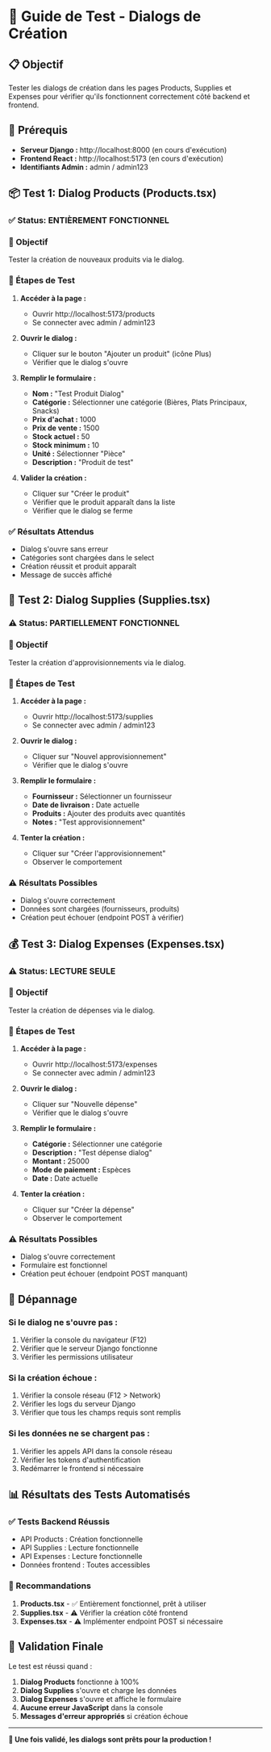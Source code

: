 # 🎯 Guide de Test - Dialogs de Création

## 📋 Objectif
Tester les dialogs de création dans les pages Products, Supplies et Expenses pour vérifier qu'ils fonctionnent correctement côté backend et frontend.

## 🔐 Prérequis
- **Serveur Django :** http://localhost:8000 (en cours d'exécution)
- **Frontend React :** http://localhost:5173 (en cours d'exécution)
- **Identifiants Admin :** admin / admin123

## 📦 Test 1: Dialog Products (Products.tsx)

### ✅ Status: ENTIÈREMENT FONCTIONNEL

### 🎯 Objectif
Tester la création de nouveaux produits via le dialog.

### 📍 Étapes de Test
1. **Accéder à la page :**
   - Ouvrir http://localhost:5173/products
   - Se connecter avec admin / admin123

2. **Ouvrir le dialog :**
   - Cliquer sur le bouton "Ajouter un produit" (icône Plus)
   - Vérifier que le dialog s'ouvre

3. **Remplir le formulaire :**
   - **Nom :** "Test Produit Dialog"
   - **Catégorie :** Sélectionner une catégorie (Bières, Plats Principaux, Snacks)
   - **Prix d'achat :** 1000
   - **Prix de vente :** 1500
   - **Stock actuel :** 50
   - **Stock minimum :** 10
   - **Unité :** Sélectionner "Pièce"
   - **Description :** "Produit de test"

4. **Valider la création :**
   - Cliquer sur "Créer le produit"
   - Vérifier que le produit apparaît dans la liste
   - Vérifier que le dialog se ferme

### ✅ Résultats Attendus
- Dialog s'ouvre sans erreur
- Catégories sont chargées dans le select
- Création réussit et produit apparaît
- Message de succès affiché

## 🚚 Test 2: Dialog Supplies (Supplies.tsx)

### ⚠️ Status: PARTIELLEMENT FONCTIONNEL

### 🎯 Objectif
Tester la création d'approvisionnements via le dialog.

### 📍 Étapes de Test
1. **Accéder à la page :**
   - Ouvrir http://localhost:5173/supplies
   - Se connecter avec admin / admin123

2. **Ouvrir le dialog :**
   - Cliquer sur "Nouvel approvisionnement"
   - Vérifier que le dialog s'ouvre

3. **Remplir le formulaire :**
   - **Fournisseur :** Sélectionner un fournisseur
   - **Date de livraison :** Date actuelle
   - **Produits :** Ajouter des produits avec quantités
   - **Notes :** "Test approvisionnement"

4. **Tenter la création :**
   - Cliquer sur "Créer l'approvisionnement"
   - Observer le comportement

### ⚠️ Résultats Possibles
- Dialog s'ouvre correctement
- Données sont chargées (fournisseurs, produits)
- Création peut échouer (endpoint POST à vérifier)

## 💰 Test 3: Dialog Expenses (Expenses.tsx)

### ⚠️ Status: LECTURE SEULE

### 🎯 Objectif
Tester la création de dépenses via le dialog.

### 📍 Étapes de Test
1. **Accéder à la page :**
   - Ouvrir http://localhost:5173/expenses
   - Se connecter avec admin / admin123

2. **Ouvrir le dialog :**
   - Cliquer sur "Nouvelle dépense"
   - Vérifier que le dialog s'ouvre

3. **Remplir le formulaire :**
   - **Catégorie :** Sélectionner une catégorie
   - **Description :** "Test dépense dialog"
   - **Montant :** 25000
   - **Mode de paiement :** Espèces
   - **Date :** Date actuelle

4. **Tenter la création :**
   - Cliquer sur "Créer la dépense"
   - Observer le comportement

### ⚠️ Résultats Possibles
- Dialog s'ouvre correctement
- Formulaire est fonctionnel
- Création peut échouer (endpoint POST manquant)

## 🔧 Dépannage

### Si le dialog ne s'ouvre pas :
1. Vérifier la console du navigateur (F12)
2. Vérifier que le serveur Django fonctionne
3. Vérifier les permissions utilisateur

### Si la création échoue :
1. Vérifier la console réseau (F12 > Network)
2. Vérifier les logs du serveur Django
3. Vérifier que tous les champs requis sont remplis

### Si les données ne se chargent pas :
1. Vérifier les appels API dans la console réseau
2. Vérifier les tokens d'authentification
3. Redémarrer le frontend si nécessaire

## 📊 Résultats des Tests Automatisés

### ✅ Tests Backend Réussis
- API Products : Création fonctionnelle
- API Supplies : Lecture fonctionnelle
- API Expenses : Lecture fonctionnelle
- Données frontend : Toutes accessibles

### 🎯 Recommandations
1. **Products.tsx** - ✅ Entièrement fonctionnel, prêt à utiliser
2. **Supplies.tsx** - ⚠️ Vérifier la création côté frontend
3. **Expenses.tsx** - ⚠️ Implémenter endpoint POST si nécessaire

## 🚀 Validation Finale

Le test est réussi quand :
1. **Dialog Products** fonctionne à 100%
2. **Dialog Supplies** s'ouvre et charge les données
3. **Dialog Expenses** s'ouvre et affiche le formulaire
4. **Aucune erreur JavaScript** dans la console
5. **Messages d'erreur appropriés** si création échoue

---

**🎊 Une fois validé, les dialogs sont prêts pour la production !**
